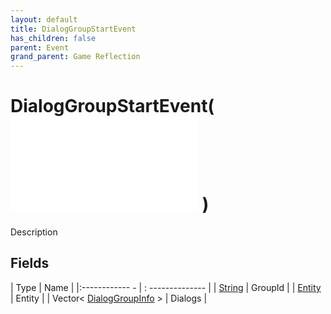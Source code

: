 ```yaml
---
layout: default
title: DialogGroupStartEvent
has_children: false
parent: Event
grand_parent: Game Reflection
---
```

# DialogGroupStartEvent( ![ EntityEventBase ](game-reflection/events/entity_event_base.md) )
Description 

## Fields
| Type | Name |
|:------------ - | : -------------- |
| [String](game-reflection/components/string.md) | GroupId |
| [Entity](game-reflection/classes/entity.md) | Entity |
| Vector< [DialogGroupInfo](game-reflection/classes/dialog_group_info.md) > | Dialogs |
